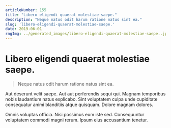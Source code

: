 ```yaml
---
articleNumber: 155
title: "Libero eligendi quaerat molestiae saepe."
description: "Neque natus odit harum ratione natus sint ea."
slug: 'libero-eligendi-quaerat-molestiae-saepe.'
date: 2019-06-01
rngImg: ../generated_images/libero-eligendi-quaerat-molestiae-saepe..jpg
---
```


# Libero eligendi quaerat molestiae saepe.

> Neque natus odit harum ratione natus sint ea.

Aut deserunt velit saepe. Aut aut perferendis sequi qui. Magnam temporibus nobis laudantium natus explicabo. Sint voluptatem culpa unde cupiditate consequatur animi blanditiis atque quisquam. Dolore magnam dolores.
 Omnis voluptas officia. Nisi possimus eum iste sed. Consequuntur voluptatem commodi magni rerum. Ipsum eius accusantium tenetur.
